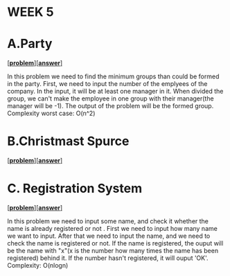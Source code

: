 
# WEEK 5

# A.Party
[[**problem**]](http://codeforces.com/problemset/problem/115/A)[[**answer**]](http://codeforces.com/contest/115/submission/43692874)

In this problem we need to find the minimum groups than could be formed in the party. First, we need to input the number of the emplyees
of the company. In the input, it will be at least one manager in it. When divided the group, we can't make the employee in one group with their manager(the manager will be -1). The output of the problem will be the formed group.
Complexity worst case: O(n^2)

# B.Christmast Spurce
[[**problem**]](http://codeforces.com/problemset/problem/913/B)[[**answer**]](http://codeforces.com/contest/913/submission/43726212)


# C. Registration System
[[**problem**]](http://codeforces.com/problemset/problem/4/C)[[**answer**]](http://codeforces.com/contest/4/submission/43693838)

In this problem we need to input some name, and check it whether the name is already registered or not . First we need to input how many name we want to input. After that we need  to input the name, and we need to check the name is registered or not. If the name is registered, the ouput will be the name with "x"(x is the number how many times the name has been registered) behind it. If the number hasn't registered, it will ouput 'OK'.
Complexity: O(nlogn)




